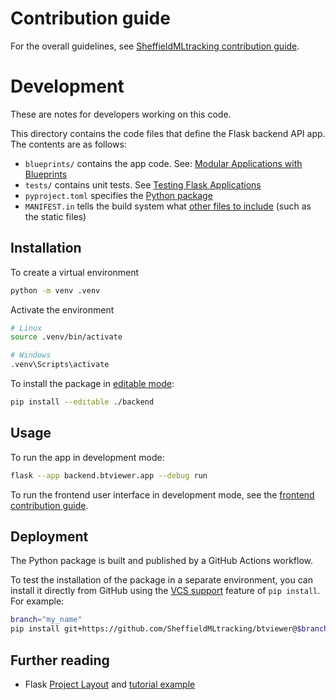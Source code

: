 # Contribution guide

For the overall guidelines, see [SheffieldMLtracking contribution guide](https://github.com/SheffieldMLtracking/.github/blob/main/CONTRIBUTING.md).

# Development

These are notes for developers working on this code.

This directory contains the code files that define the Flask backend API app. The contents are as follows:

- `blueprints/` contains the app code. See: [Modular Applications with Blueprints](https://flask.palletsprojects.com/en/2.3.x/blueprints/)
- `tests/`  contains unit tests. See [Testing Flask Applications](https://flask.palletsprojects.com/en/3.0.x/testing/)
- `pyproject.toml` specifies the [Python package](https://packaging.python.org/)
- `MANIFEST.in` tells the build system what [other files to include](https://setuptools.pypa.io/en/latest/userguide/miscellaneous.html#controlling-files-in-the-distribution) (such as the static files)

## Installation

To create a virtual environment

```bash
python -m venv .venv
```

Activate the environment

```bash
# Linux
source .venv/bin/activate

# Windows
.venv\Scripts\activate
```

To install the package in [editable mode](https://pip.pypa.io/en/stable/topics/local-project-installs/#editable-installs):

```bash
pip install --editable ./backend
```

## Usage

To run the app in development mode:

```bash
flask --app backend.btviewer.app --debug run
```

To run the frontend user interface in development mode, see the [frontend contribution guide](../frontend/CONTRIBUTING.md).

## Deployment

The Python package is built and published by a GitHub Actions workflow.

To test the installation of the package in a separate environment, you can install it directly from GitHub using the [VCS support](https://pip.pypa.io/en/stable/topics/vcs-support/) feature of `pip install`. For example:

```bash
branch="my_name"
pip install git+https://github.com/SheffieldMLtracking/btviewer@$branch#subdirectory=backend
```



## Further reading

- Flask [Project Layout](https://flask.palletsprojects.com/en/2.3.x/tutorial/layout/) and [tutorial example](https://github.com/pallets/flask/tree/3.0.2/examples/tutorial)